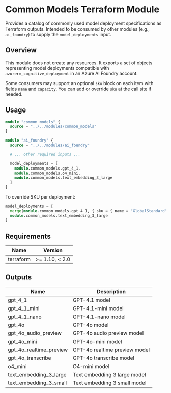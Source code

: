 <!-- META
title: Common Models Terraform Module
description: Provides a catalog of commonly used model deployment specifications as Terraform outputs.
author: CAIRA Team
ms.date: 08/14/2025
ms.topic: module
estimated_reading_time: 3
keywords:
  - terraform module
  - model catalogs
  - model deployments
  - azure ai foundry
-->

# Common Models Terraform Module

Provides a catalog of commonly used model deployment specifications as Terraform outputs. Intended to be consumed by other modules (e.g., `ai_foundry`) to supply the `model_deployments` input.

## Overview

This module does not create any resources. It exports a set of objects representing model deployments compatible with `azurerm_cognitive_deployment` in an Azure AI Foundry account.

Some consumers may support an optional `sku` block on each item with fields `name` and `capacity`. You can add or override `sku` at the call site if needed.

## Usage

```terraform
module "common_models" {
  source = "../../modules/common_models"
}

module "ai_foundry" {
  source = "../../modules/ai_foundry"

  # ... other required inputs ...

  model_deployments = [
    module.common_models.gpt_4_1,
    module.common_models.o4_mini,
    module.common_models.text_embedding_3_large
  ]
}
```

To override SKU per deployment:

```terraform
model_deployments = [
  merge(module.common_models.gpt_4_1, { sku = { name = "GlobalStandard", capacity = 2 } }),
  module.common_models.text_embedding_3_large
]
```

<!-- BEGIN_TF_DOCS -->
## Requirements

| Name      | Version        |
|-----------|----------------|
| terraform | >= 1.10, < 2.0 |

## Outputs

| Name                       | Description                   |
|----------------------------|-------------------------------|
| gpt\_4\_1                  | GPT-4.1 model                 |
| gpt\_4\_1\_mini            | GPT-4.1-mini model            |
| gpt\_4\_1\_nano            | GPT-4.1-nano model            |
| gpt\_4o                    | GPT-4o model                  |
| gpt\_4o\_audio\_preview    | GPT-4o audio preview model    |
| gpt\_4o\_mini              | GPT-4o-mini model             |
| gpt\_4o\_realtime\_preview | GPT-4o realtime preview model |
| gpt\_4o\_transcribe        | GPT-4o transcribe model       |
| o4\_mini                   | O4-mini model                 |
| text\_embedding\_3\_large  | Text embedding 3 large model  |
| text\_embedding\_3\_small  | Text embedding 3 small model  |
<!-- END_TF_DOCS -->
